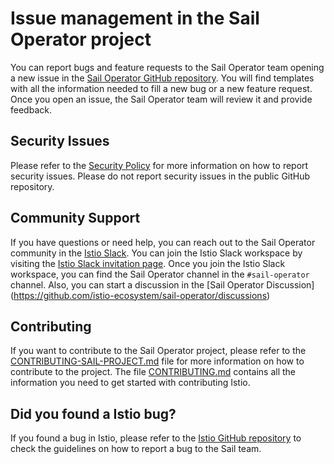# Issue management in the Sail Operator project

You can report bugs and feature requests to the Sail Operator team opening a new issue in the [Sail Operator GitHub repository](https://github.com/istio-ecosystem/sail-operator/issues). You will find templates with all the information needed to fill a new bug or a new feature request. Once you open an issue, the Sail Operator team will review it and provide feedback.

## Security Issues
Please refer to the [Security Policy](https://github.com/istio-ecosystem/sail-operator/security/policy) for more information on how to report security issues. Please do not report security issues in the public GitHub repository.

## Community Support
If you have questions or need help, you can reach out to the Sail Operator community in the [Istio Slack](https://istio.slack.com/). You can join the Istio Slack workspace by visiting the [Istio Slack invitation page](https://slack.istio.io/). Once you join the Istio Slack workspace, you can find the Sail Operator channel in the `#sail-operator` channel. Also, you can start a discussion in the [Sail Operator Discussion] (https://github.com/istio-ecosystem/sail-operator/discussions)

## Contributing
If you want to contribute to the Sail Operator project, please refer to the [CONTRIBUTING-SAIL-PROJECT.md](https://github.com/istio-ecosystem/sail-operator/blob/main/CONTRIBUTING-SAIL-PROJECT.md) file for more information on how to contribute to the project. The file [CONTRIBUTING.md](https://github.com/istio-ecosystem/sail-operator/blob/main/CONTRIBUTING.md) contains all the information you need to get started with contributing Istio.

## Did you found a Istio bug?
If you found a bug in Istio, please refer to the [Istio GitHub repository](https://github.com/istio-ecosystem/sail-operator/blob/main/CONTRIBUTING-SAIL-PROJECT.md) to check the guidelines on how to report a bug to the Sail team.
